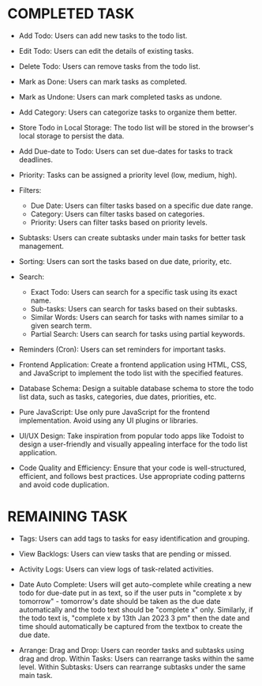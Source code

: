 # COMPLETED TASK    

- Add Todo: Users can add new tasks to the todo list.

- Edit Todo: Users can edit the details of existing tasks.

- Delete Todo: Users can remove tasks from the todo list. 

- Mark as Done: Users can mark tasks as completed.
- Mark as Undone: Users can mark completed tasks as undone.
- Add Category: Users can categorize tasks to organize them better. 
- Store Todo in Local Storage: The todo list will be stored in the browser's local storage to persist the data. 

- Add Due-date to Todo: Users can set due-dates for tasks to track deadlines. 
- Priority: Tasks can be assigned a priority level (low, medium, high). 
- Filters:
    - Due Date: Users can filter tasks based on a specific due date range.
    - Category: Users can filter tasks based on categories.
    - Priority: Users can filter tasks based on priority levels.
- Subtasks: Users can create subtasks under main tasks for better task management. 

- Sorting: Users can sort the tasks based on due date, priority, etc.

- Search:
    - Exact Todo: Users can search for a specific task using its exact name.
    - Sub-tasks: Users can search for tasks based on their subtasks.
    - Similar Words: Users can search for tasks with names similar to a given search term.
    - Partial Search: Users can search for tasks using partial keywords.

- Reminders (Cron): Users can set reminders for important tasks.


- Frontend Application: Create a frontend application using HTML, CSS, and JavaScript to implement the todo list with the specified features.
- Database Schema: Design a suitable database schema to store the todo list data, such as tasks, categories, due dates, priorities, etc.
- Pure JavaScript: Use only pure JavaScript for the frontend implementation. Avoid using any UI plugins or libraries.
- UI/UX Design: Take inspiration from popular todo apps like Todoist to design a user-friendly and visually appealing interface for the todo list application.
- Code Quality and Efficiency: Ensure that your code is well-structured, efficient, and follows best practices. Use appropriate coding patterns and avoid code duplication.

# REMAINING TASK

- Tags: Users can add tags to tasks for easy identification and grouping. 

- View Backlogs: Users can view tasks that are pending or missed. 
- Activity Logs: Users can view logs of task-related activities. 

- Date Auto Complete: Users will get auto-complete while creating a new todo for due-date put in as text, so if the user puts in "complete x by tomorrow" - tomorrow's date should be taken as the due date automatically and the todo text should be "complete x" only. Similarly, if the todo text is, "complete x by 13th Jan 2023 3 pm" then the date and time should automatically be captured from the textbox to create the due date.

- Arrange:
Drag and Drop: Users can reorder tasks and subtasks using drag and drop.
Within Tasks: Users can rearrange tasks within the same level.
Within Subtasks: Users can rearrange subtasks under the same main task.
